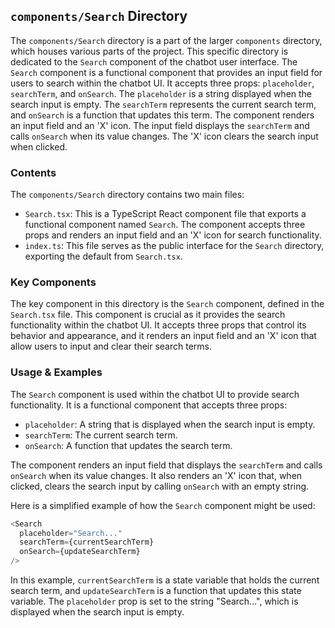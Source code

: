 
## `components/Search` Directory

The `components/Search` directory is a part of the larger `components` directory, which houses various parts of the project. This specific directory is dedicated to the `Search` component of the chatbot user interface. The `Search` component is a functional component that provides an input field for users to search within the chatbot UI. It accepts three props: `placeholder`, `searchTerm`, and `onSearch`. The `placeholder` is a string displayed when the search input is empty. The `searchTerm` represents the current search term, and `onSearch` is a function that updates this term. The component renders an input field and an 'X' icon. The input field displays the `searchTerm` and calls `onSearch` when its value changes. The 'X' icon clears the search input when clicked.

### Contents

The `components/Search` directory contains two main files:

- `Search.tsx`: This is a TypeScript React component file that exports a functional component named `Search`. The component accepts three props and renders an input field and an 'X' icon for search functionality.
- `index.ts`: This file serves as the public interface for the `Search` directory, exporting the default from `Search.tsx`.

### Key Components

The key component in this directory is the `Search` component, defined in the `Search.tsx` file. This component is crucial as it provides the search functionality within the chatbot UI. It accepts three props that control its behavior and appearance, and it renders an input field and an 'X' icon that allow users to input and clear their search terms.

### Usage & Examples

The `Search` component is used within the chatbot UI to provide search functionality. It is a functional component that accepts three props:

- `placeholder`: A string that is displayed when the search input is empty.
- `searchTerm`: The current search term.
- `onSearch`: A function that updates the search term.

The component renders an input field that displays the `searchTerm` and calls `onSearch` when its value changes. It also renders an 'X' icon that, when clicked, clears the search input by calling `onSearch` with an empty string.

Here is a simplified example of how the `Search` component might be used:

```typescript
<Search
  placeholder="Search..."
  searchTerm={currentSearchTerm}
  onSearch={updateSearchTerm}
/>
```

In this example, `currentSearchTerm` is a state variable that holds the current search term, and `updateSearchTerm` is a function that updates this state variable. The `placeholder` prop is set to the string "Search...", which is displayed when the search input is empty.

